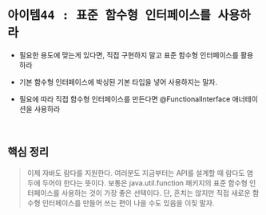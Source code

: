 # `아이템44 : 표준 함수형 인터페이스를 사용하라`

- 필요한 용도에 맞는게 있다면, 직접 구현하지 말고 표준 함수형 인터페이스를 활용하라

- 기본 함수형 인터페이스에 박싱된 기본 타입을 넣어 사용하지는 말자.

- 필요에 따라 직접 함수형 인터페이스를 만든다면 @FunctionalInterface 애너테이션을 사용하라

<br>

## 핵심 정리

> 이제 자바도 람다를 지원한다. 여러분도 지금부터는 API를 설계할 때 람다도 염두에 두어야 한다는 뜻이다. 
> 보통은 java.util.function 패키지의 표준 함수형 인터페이스를 사용하는 것이 가장 좋은 선택이다. 
> 단, 흔치는 않지만 직접 새로운 함수형 인터페이스를 만들어 쓰는 편이 나을 수도 있음을 이짖 말자. 



 